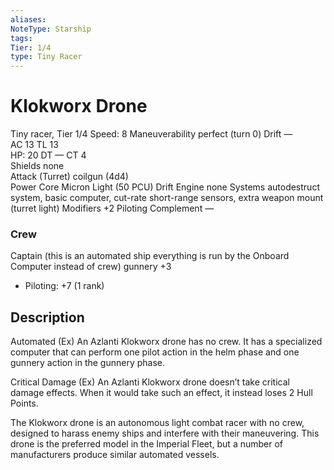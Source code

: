 ```yaml
---
aliases: 
NoteType: Starship
tags: 
Tier: 1/4
type: Tiny Racer
---
```


# Klokworx Drone

Tiny racer, Tier 1/4
Speed: 8
Maneuverability perfect (turn 0)
Drift —  
AC 13
TL 13  
HP: 20
DT —
CT 4  
Shields none  
Attack (Turret) coilgun (4d4)  
Power Core Micron Light (50 PCU)
Drift Engine none
Systems autodestruct system, basic computer, cut-rate short-range sensors, extra weapon mount (turret light)
Modifiers +2 Piloting
Complement —

### Crew

Captain (this is an automated ship
everything is run by the Onboard Computer instead of crew) gunnery +3
  - Piloting: +7 (1 rank)

## Description

Automated (Ex) An Azlanti Klokworx drone has no crew. It has a specialized computer that can perform one pilot action in the helm phase and one gunnery action in the gunnery phase.  
 
Critical Damage (Ex) An Azlanti Klokworx drone doesn’t take critical damage effects. When it would take such an effect, it instead loses 2 Hull Points.  
 
The Klokworx drone is an autonomous light combat racer with no crew, designed to harass enemy ships and interfere with their maneuvering. This drone is the preferred model in the Imperial Fleet, but a number of manufacturers produce similar automated vessels.